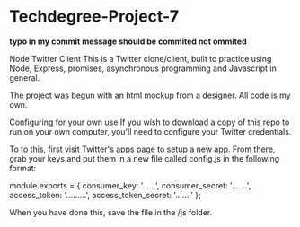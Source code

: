 # Techdegree-Project-7

**typo in my commit  message should be commited not ommited**

Node Twitter Client
This is a Twitter clone/client, built to practice using Node, Express, promises, asynchronous programming and Javascript in general.

The project was begun with an html mockup from a designer. All code is my own.

Configuring for your own use
If you wish to download a copy of this repo to run on your own computer, you'll need to configure your Twitter credentials.

To to this, first visit Twitter's apps page to setup a new app. From there, grab your keys and put them in a new file called config.js in the following format:

module.exports = {
  consumer_key: '......',
  consumer_secret: '.......',
  access_token: '.........',
  access_token_secret: '.......'
};

When you have done this, save the file in the /js folder.
